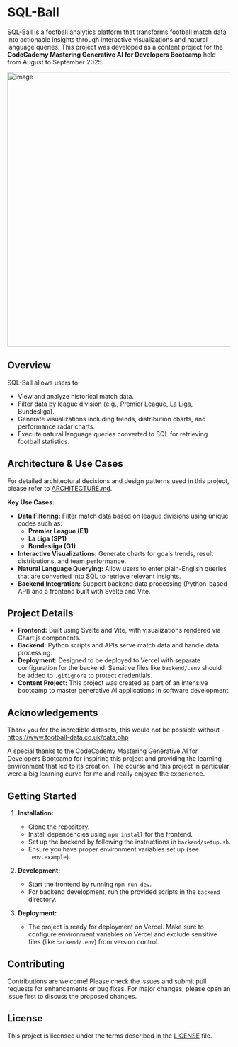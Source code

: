 # SQL-Ball

SQL-Ball is a football analytics platform that transforms football match data into actionable insights through interactive visualizations and natural language queries. This project was developed as a content project for the **CodeCademy Mastering Generative AI for Developers Bootcamp** held from August to September 2025.

<img width="1261" height="621" alt="image" src="https://github.com/user-attachments/assets/407966f8-e680-458a-aa7a-a3d66b7d1318" />

## Overview

SQL-Ball allows users to:
- View and analyze historical match data.
- Filter data by league division (e.g., Premier League, La Liga, Bundesliga).
- Generate visualizations including trends, distribution charts, and performance radar charts.
- Execute natural language queries converted to SQL for retrieving football statistics.

## Architecture & Use Cases

For detailed architectural decisions and design patterns used in this project, please refer to [ARCHITECTURE.md](ARCHITECTURE.md).

**Key Use Cases:**
- **Data Filtering:** Filter match data based on league divisions using unique codes such as:
  - **Premier League (E1)**
  - **La Liga (SP1)**
  - **Bundesliga (G1)**
- **Interactive Visualizations:** Generate charts for goals trends, result distributions, and team performance.
- **Natural Language Querying:** Allow users to enter plain-English queries that are converted into SQL to retrieve relevant insights.
- **Backend Integration:** Support backend data processing (Python-based API) and a frontend built with Svelte and Vite.

## Project Details

- **Frontend:** Built using Svelte and Vite, with visualizations rendered via Chart.js components.
- **Backend:** Python scripts and APIs serve match data and handle data processing.
- **Deployment:** Designed to be deployed to Vercel with separate configuration for the backend. Sensitive files like `backend/.env` should be added to `.gitignore` to protect credentials.
- **Content Project:** This project was created as part of an intensive bootcamp to master generative AI applications in software development.

## Acknowledgements

Thank you for the incredible datasets, this would not be possible without - https://www.football-data.co.uk/data.php

A special thanks to the CodeCademy Mastering Generative AI for Developers Bootcamp for inspiring this project and providing the learning environment that led to its creation. The course and this project in particular were a big learning curve for me and really enjoyed the experience.

## Getting Started

1. **Installation:**
   - Clone the repository.
   - Install dependencies using `npm install` for the frontend.
   - Set up the backend by following the instructions in `backend/setup.sh`.
   - Ensure you have proper environment variables set up (see `.env.example`).

2. **Development:**
   - Start the frontend by running `npm run dev`.
   - For backend development, run the provided scripts in the `backend` directory.

3. **Deployment:**
   - The project is ready for deployment on Vercel. Make sure to configure environment variables on Vercel and exclude sensitive files (like `backend/.env`) from version control.

## Contributing

Contributions are welcome! Please check the issues and submit pull requests for enhancements or bug fixes. For major changes, please open an issue first to discuss the proposed changes.

## License

This project is licensed under the terms described in the [LICENSE](LICENSE) file.
